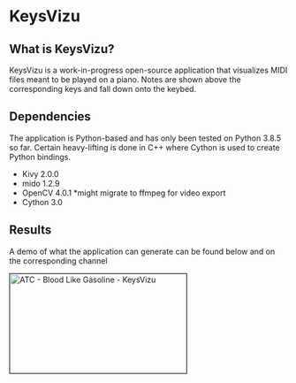 # KeysVizu

## What is KeysVizu?

KeysVizu is a work-in-progress open-source application that visualizes MIDI files meant to be played on a piano. Notes are shown above the corresponding keys and fall down onto the keybed.

## Dependencies
The application is Python-based and has only been tested on Python 3.8.5 so far. Certain heavy-lifting is done in C++ where Cython is used to create Python bindings.
- Kivy 2.0.0
- mido 1.2.9
- OpenCV 4.0.1 *might migrate to ffmpeg for video export
- Cython 3.0

## Results
A demo of what the application can generate can be found below and on the corresponding channel

<a href="http://www.youtube.com/watch?feature=player_embedded&v=vIfca9RSyOE
" target="_blank"><img src="http://img.youtube.com/vi/vIfca9RSyOE/0.jpg" 
alt="ATC - Blood Like Gasoline - KeysVizu" width="320" height="180" border="1" /></a>
